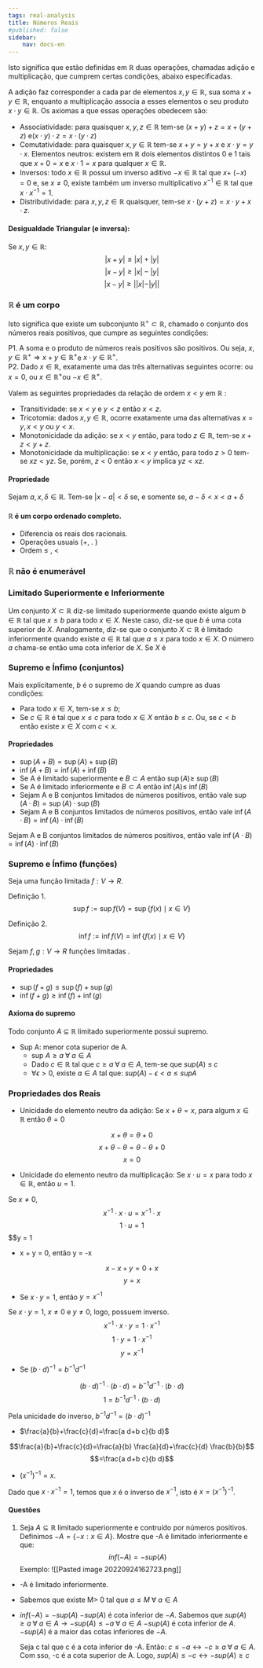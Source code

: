 ```yaml
---
tags: real-analysis
title: Números Reais
#published: false
sidebar:
    nav: docs-en
---
```


Isto significa que estão definidas em $\mathbb{R}$ duas operações, chamadas adição e multiplicação, que cumprem certas condições, abaixo especificadas.

A adição faz corresponder a cada par de elementos $x, y \in \mathbb{R}$, sua soma $x+y \in \mathbb{R}$, enquanto a multiplicação associa a esses elementos o seu produto $x \cdot y \in \mathbb{R}$.
Os axiomas a que essas operações obedecem são:

- Associatividade: para quaisquer $x, y, z \in \mathbb{R}$ tem-se $(x+y)+z=x+(y+z)$ $\mathrm{e}(x \cdot y) \cdot z=x \cdot(y \cdot z)$
- Comutatividade: para quaisquer $x, y \in \mathbb{R}$ tem-se $x+y=y+x$ e $x \cdot y=y \cdot x$. Elementos neutros: existem em $\mathbb{R}$ dois elementos distintos 0 e 1 tais que $x+0=x$ e $x \cdot 1=x$ para qualquer $x \in \mathbb{R}$.
- Inversos: todo $x \in \mathbb{R}$ possui um inverso aditivo $-x \in \mathbb{R}$ tal que $x+$ $(-x)=0$ e, se $x \neq 0$, existe também um inverso multiplicativo $x^{-1} \in \mathbb{R}$ tal que $x \cdot x^{-1}=1$.
- Distributividade: para $x, y, z \in \mathbb{R}$ quaisquer, tem-se $x \cdot(y+z)=x \cdot y+x \cdot z$.

#### Desigualdade Triangular (e inversa):
Se $x,y \in \mathbb{R}$:
$$|x+y| \leq |x| + |y|$$
$$|x - y| \geq |x| - |y|$$
$$|x-y| \geq ||x| - |y||$$


### $\mathbb{R}$ é um corpo

Isto significa que existe um subconjunto $\mathbb{R}^{+} \subset \mathbb{R}$, chamado o conjunto dos números reais positivos, que cumpre as seguintes condições:

P1. A soma e o produto de números reais positivos são positivos. Ou seja, $x, y \in \mathbb{R}^{+} \Rightarrow x+y \in \mathbb{R}^{+}$e $x \cdot y \in \mathbb{R}^{+}$. \
P2. Dado $x \in \mathbb{R}$, exatamente uma das três alternativas seguintes ocorre: ou $x=0$, ou $x \in \mathbb{R}^{+}$ou $-x \in \mathbb{R}^{+}$.

Valem as seguintes propriedades da relação de ordem $x < y$ em $\mathbb{R}$ :

- Transitividade: se $x < y$ e $y < z$ então $x < z$.
- Tricotomia: dados $x, y \in \mathbb{R}$, ocorre exatamente uma das alternativas $x=y, x < y$ ou $y < x$.
- Monotonicidade da adição: se $x < y$ então, para todo $z \in \mathbb{R}$, tem-se $x + z < y + z$.
- Monotonicidade da multiplicação: se $x < y$ então, para todo $z>0$ tem-se $x z < y z$. Se, porém, $z<0$ então $x < y$ implica $y z < x z$.

#### Propriedade 

Sejam $a, x, \delta \in \mathbb{R}$. Tem-se $|x-a| < \delta$ se, e somente se, $a-\delta< x < a+\delta$

#### $\mathbb{R}$ é um corpo ordenado completo.

- Diferencia os reais dos racionais.
- Operações usuais (+, . ) 
- Ordem $\leq$ , $<$

### $\mathbb{R}$ não é enumerável

### Limitado Superiormente e Inferiormente
Um conjunto $X \subset \mathbb{R}$ diz-se limitado superiormente quando existe algum $b \in \mathbb{R}$ tal que $x \leq b$ para todo $x \in X$. Neste caso, diz-se que $b$ é uma cota superior de $X$. Analogamente, diz-se que o conjunto $X \subset \mathbb{R}$ é limitado inferiormente quando existe $a \in \mathbb{R}$ tal que $a \leq x$ para todo $x \in X$. O número $a$ chama-se então uma cota inferior de $X$. Se $X$ é

### Supremo e Ínfimo (conjuntos)
Mais explicitamente, $b$ é o supremo de $X$ quando cumpre as duas condições:

- Para todo $x \in X$, tem-se $x \leq b$;
- Se $c \in \mathbb{R}$ é tal que $x \leq c$ para todo $x \in X$ então $b \leq c$. Ou, se $c < b$ então existe $x \in X$ com $c < x$.

#### Propriedades

- $\sup(A + B) = \sup(A) + \sup(B)$ 
- $\inf(A + B) = \inf(A) + \inf(B)$
- Se A é limitado superiormente e $B \subset A$ então $\sup (A) \geq$ $\sup (B)$
- Se A é limitado inferiormente e $B \subset A$ então $\inf (A) \leq$ $\inf (B)$
- Sejam A e B conjuntos limitados de números positivos, então vale $\sup (A \cdot B)=\sup (A) \cdot \sup (B)$
- Sejam A e B conjuntos limitados de números positivos, então vale $\inf (A \cdot B)=\inf (A) \cdot \inf (B)$

Sejam A e B conjuntos limitados de números positivos, então vale $\inf (A \cdot B)=\inf (A) \cdot \inf (B)$

### Supremo e Ínfimo (funções)
Seja uma função limitada $f: V \rightarrow R$.

Definição 1.
$$\sup f:=\sup f(V)=\sup \{f(x) \mid x \in V\}$$

Definição 2.
$$\inf f:=\inf f(V)=\inf \{f(x) \mid x \in V\}$$

Sejam $f, g: V \rightarrow R$ funções limitadas .

#### Propriedades 

- $\sup(f+g) \leq \sup(f) + \sup(g)$
- $\inf(f+g) \geq \inf(f) + \inf(g)$

#### Axioma do supremo
Todo conjunto $A$ $\subseteq$ $\mathbb{R}$ limitado superiormente possui supremo.
- Sup A: menor cota superior de A.
	- sup $A \geq a \; \forall \; a \in A$ 
	- Dado $c \in \mathbb{R}$ tal que $c \geq a \; \forall \; a \in A$, tem-se que $sup(A)$ $\leq \; c$
	- $\forall \epsilon > 0$, existe $a \in A$ tal que: $sup(A) - \epsilon < a \leq sup A$

### Propriedades dos Reais

- Unicidade do elemento neutro da adição: Se $x + \theta = x$, para algum $x \in \mathbb{R}$ então $\theta = 0$

$$x + \theta = \theta + 0$$
$$x + \theta - \theta = \theta - \theta + 0$$
$$x = 0$$

- Unicidade do elemento neutro da multiplicação: Se $x \cdot u = x$ para todo $x \in \mathbb{R}$, então $u = 1$.

Se $x \neq 0$, 
$$x^{-1} \cdot x \cdot u = x^{-1} \cdot x$$
$$1 \cdot u = 1$$
$$y = 1

- x + y = 0, então y = -x

$$x - x + y = 0 + x$$
$$y = x$$

- Se $x \cdot y = 1$, então $y = x^{-1}$

Se $x \cdot y = 1$, $x \neq 0$ e $y \neq 0$, logo, possuem inverso.
$$x^{-1} \cdot x \cdot y = 1 \cdot x^{-1}$$
$$1 \cdot y = 1 \cdot x^{-1}$$
$$y = x^{-1}$$

- Se $(b \cdot d)^{-1} = b^{-1}d^{-1}$

$$(b \cdot d)^{-1} \cdot (b \cdot d) = b^{-1}d^{-1} \cdot (b \cdot d)$$
$$1 = b^{-1}d^{-1} \cdot (b \cdot d)$$

Pela unicidade do inverso, $b^{-1}d^{-1} = (b \cdot d)^{-1}$

- $\frac{a}{b}+\frac{c}{d}=\frac{a d+b c}{b d}$

$$\frac{a}{b}+\frac{c}{d}=\frac{a}{b} \frac{a}{d}+\frac{c}{d} \frac{b}{b}$$
$$=\frac{a d+b c}{b d}$$

- $\left(x^{-1}\right)^{-1}=x$.

Dado que $x \cdot x^{-1}=1$, temos que $x$ é o inverso de $x^{-1}$, isto é $x=\left(x^{-1}\right)^{-1}$.

#### Questões

1. Seja $A \subseteq \mathbb{R}$ limitado superiormente e contruído por números positivos. Definimos $-A = \{-x: x \in A\}$. Mostre que -A é limitado inferiormente e que: $$inf(-A) = -sup(A)$$Exemplo:
![[Pasted image 20220924162723.png]]
- -A é limitado inferiormente.
- Sabemos que existe M> 0 tal que $a \leq M \; \forall$ $a \in A$
- $inf(-A) = -sup(A)$
	$-sup(A)$ é cota inferior de $-A$.
	Sabemos que $sup(A) \geq a \; \forall \; a \in A \rightarrow -sup(A) \leq -a \; \forall \; a \in A$ 
	$-sup(A)$ é cota inferior de $A$.
	$-sup(A)$ é a maior das cotas inferiores de $-A$.

	Seja c tal que c é a cota inferior de -A. Então:
	$c \leq -a \leftrightarrow -c \geq a \; \forall \; a \in A$.
	Com sso, -c é a cota superior de A. Logo, $sup(A) \leq -c \leftrightarrow -sup(A) \geq c$
